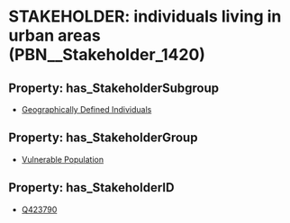 # STAKEHOLDER: __individuals living in urban areas__ (PBN__Stakeholder_1420)

## Property: has_StakeholderSubgroup

* [Geographically Defined Individuals](PBN__StakeholderSubgroup_74)

## Property: has_StakeholderGroup

* [Vulnerable Population](PBN__StakeholderGroup_6)

## Property: has_StakeholderID

* [Q423790](Q423790)

